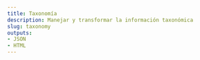```yaml
---
title: Taxonomía
description: Manejar y transformar la información taxonómica
slug: taxonomy
outputs:
- JSON
- HTML
---
```




